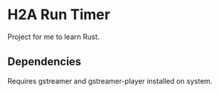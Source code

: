 # H2A Run Timer
Project for me to learn Rust.

## Dependencies
Requires gstreamer and gstreamer-player installed on system.
